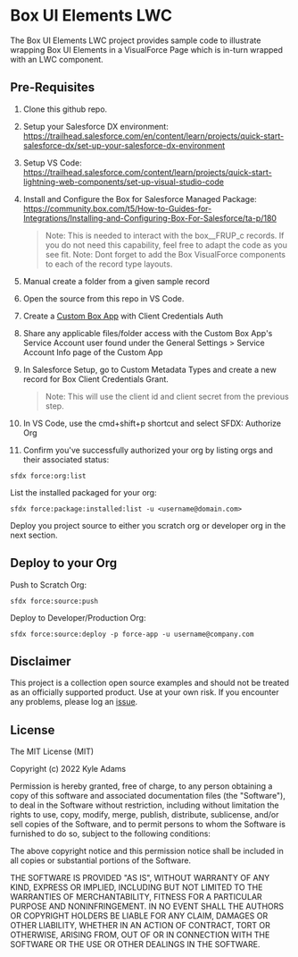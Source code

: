 # Box UI Elements LWC
The Box UI Elements LWC project provides sample code to illustrate wrapping Box UI Elements in a VisualForce Page which is in-turn wrapped with an LWC component.

## Pre-Requisites

1. Clone this github repo.
2. Setup your Salesforce DX environment: https://trailhead.salesforce.com/en/content/learn/projects/quick-start-salesforce-dx/set-up-your-salesforce-dx-environment
3. Setup VS Code: https://trailhead.salesforce.com/content/learn/projects/quick-start-lightning-web-components/set-up-visual-studio-code
4. Install and Configure the Box for Salesforce Managed Package: https://community.box.com/t5/How-to-Guides-for-Integrations/Installing-and-Configuring-Box-For-Salesforce/ta-p/180
    > Note: This is needed to interact with the box__FRUP_c records. If you do not need this capability, feel free to adapt the code as you see fit. 
    > Note: Dont forget to add the Box VisualForce components to each of the record type layouts.

5. Manual create a folder from a given sample record
6. Open the source from this repo in VS Code.
7. Create a [Custom Box App](https://developer.box.com/guides/authentication/client-credentials/) with Client Credentials Auth
8. Share any applicable files/folder access with the Custom Box App's Service Account user found under the General Settings > Service Account Info page of the Custom App
9. In Salesforce Setup, go to Custom Metadata Types and create a new record for Box Client Credentials Grant.
   > Note: This will use the client id and client secret from the previous step.
10.  In VS Code, use the cmd+shift+p shortcut and select SFDX: Authorize Org
11. Confirm you've successfully authorized your org by listing orgs and their associated status:
```
sfdx force:org:list
```
List the installed packaged for your org:
```
sfdx force:package:installed:list -u <username@domain.com>
```
Deploy you project source to either you scratch org or developer org in the next section.

## Deploy to your Org
Push to Scratch Org:
```
sfdx force:source:push
```


Deploy to Developer/Production Org:
```
sfdx force:source:deploy -p force-app -u username@company.com
```


## Disclaimer
This project is a collection open source examples and should not be treated as an officially supported product. Use at your own risk. If you encounter any problems, please log an [issue](https://github.com/kylefernandadams/box-ui-elements-lwc/issues).

## License
 
The MIT License (MIT)

Copyright (c) 2022 Kyle Adams

Permission is hereby granted, free of charge, to any person obtaining a copy of this software and associated documentation files (the "Software"), to deal in the Software without restriction, including without limitation the rights to use, copy, modify, merge, publish, distribute, sublicense, and/or sell copies of the Software, and to permit persons to whom the Software is furnished to do so, subject to the following conditions:

The above copyright notice and this permission notice shall be included in all copies or substantial portions of the Software.

THE SOFTWARE IS PROVIDED "AS IS", WITHOUT WARRANTY OF ANY KIND, EXPRESS OR IMPLIED, INCLUDING BUT NOT LIMITED TO THE WARRANTIES OF MERCHANTABILITY, FITNESS FOR A PARTICULAR PURPOSE AND NONINFRINGEMENT. IN NO EVENT SHALL THE AUTHORS OR COPYRIGHT HOLDERS BE LIABLE FOR ANY CLAIM, DAMAGES OR OTHER LIABILITY, WHETHER IN AN ACTION OF CONTRACT, TORT OR OTHERWISE, ARISING FROM, OUT OF OR IN CONNECTION WITH THE SOFTWARE OR THE USE OR OTHER DEALINGS IN THE SOFTWARE.
